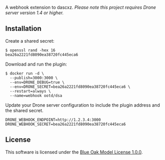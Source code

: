 A webhook extension to dascxz. _Please note this project requires Drone server version 1.4 or higher._

## Installation

Create a shared secret:

```console
$ openssl rand -hex 16
bea26a2221fd8090ea38720fc445eca6
```

Download and run the plugin:

```console
$ docker run -d \
  --publish=3000:3000 \
  --env=DRONE_DEBUG=true \
  --env=DRONE_SECRET=bea26a2221fd8090ea38720fc445eca6 \
  --restart=always \
  --name=webhook ootd/dsa
```

Update your Drone server configuration to include the plugin address and the shared secret.

```text
DRONE_WEBHOOK_ENDPOINT=http://1.2.3.4:3000
DRONE_WEBHOOK_SECRET=bea26a2221fd8090ea38720fc445eca6
```

## License

This software is licensed under the [Blue Oak Model License 1.0.0](https://spdx.org/licenses/BlueOak-1.0.0.html).
